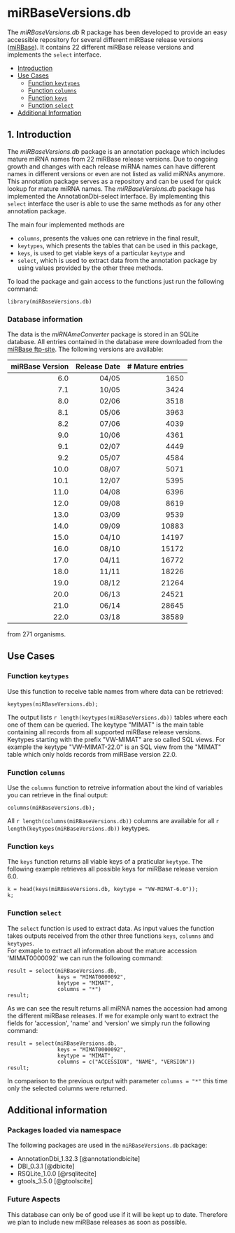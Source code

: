 
# miRBaseVersions.db

The _miRBaseVersions.db_ R package has been developed to provide an easy accessible repository for several different miRBase release versions ([miRBase](http://www.mirbase.org)).
It contains 22 different miRBase release versions and implements the `select` interface.

* [Introduction](#introduction)
* [Use Cases](#useCases)
   - [Function `keytypes`](#keytypes)
   - [Function `columns`](#cols)
   - [Function `keys`](#keys)
   - [Function `select`](#sel)
* [Additional Information](#info)

## <a name="#introduction"></a>1. Introduction

The _miRBaseVersions.db_ package is an annotation package which includes 
mature miRNA names from 22 miRBase release versions. Due to ongoing growth and 
changes with each release miRNA names can have different names in different 
versions or even are not listed as valid miRNAs anymore. This annotation package
serves as a repository and can be used for quick lookup for mature miRNA names. 
The _miRBaseVersions.db_ package has implemented the AnnotationDbi-select 
interface. By implementing this `select` interface the user is able to use 
the same methods as for any other annotation package.

The main four implemented methods are 

- `columns`, presents the values one can retrieve in the final result,
- `keytypes`, which presents the tables that can be used in this package,
- `keys`, is used to get viable keys of a particular `keytype` and
- `select`, which is used to extract data from the annotation package by using 
values provided by the other three methods.

To load the package and gain access to the functions just run the 
following command:

```{r highlight = TRUE}
library(miRBaseVersions.db)
```

### Database information

The data is the 
_miRNAmeConverter_ package is stored in an SQLite database. All entries 
contained in the database were downloaded from the 
[miRBase ftp-site](ftp://mirbase.org/pub/mirbase/). The following versions 
are available:


|miRBase Version |Release Date	  | # Mature entries|
|---------------:|---------------:|----------------:|
|	6.0	         |	04/05         |	1650	        |
|	7.1	         |	10/05         |	3424	        |
|	8.0	         |	02/06         |	3518	        |
|	8.1	         |	05/06         |	3963	        |
|	8.2	         |	07/06         |	4039	        |
|	9.0	         |	10/06         |	4361	        |
|	9.1	         |	02/07         |	4449	        |
|	9.2	         |	05/07         |	4584	        |
|	10.0         |	08/07         |	5071	        |
|	10.1         |	12/07         |	5395	        |
|	11.0         |	04/08         |	6396	        |
|	12.0         |	09/08         |	8619	        |
|	13.0         |	03/09         |	9539	        |
|	14.0         |	09/09         |	10883	        |
|	15.0         |	04/10         |	14197	        |
|	16.0         |	08/10         |	15172	        |
|	17.0         |	04/11         |	16772	        |
|	18.0         |	11/11         |	18226	        |
|	19.0         |	08/12         |	21264	        |
|	20.0         |	06/13         |	24521	        |
|	21.0         |	06/14         |	28645	        |
|	22.0         |	03/18         |	38589	        |


from 271 organisms.

## <a name="#useCases"></a>Use Cases

### <a name="#keytypes"></a>Function `keytypes`

Use this function to receive table names from where data can be retrieved:
```{r highlight=TRUE}
keytypes(miRBaseVersions.db);
```
The output lists `r length(keytypes(miRBaseVersions.db))` tables where each one
of them can be queried. The keytype "MIMAT" is the main table containing all
records from all supported miRBase release versions. Keytypes starting with 
the prefix "VW-MIMAT" are so called SQL views. For example the keytype
"VW-MIMAT-22.0" is an SQL view from the "MIMAT" table which only holds records
from miRBase version 22.0.

### <a name="#cols"></a>Function `columns`

Use the `columns` function to retreive information about the kind of variables
you can retrieve in the final output:
```{r highlight=TRUE}
columns(miRBaseVersions.db);
```
All `r length(columns(miRBaseVersions.db))` columns are available for all 
`r length(keytypes(miRBaseVersions.db))` keytypes.

### <a name="#keys"></a>Function `keys`

The `keys` function returns all viable keys of a praticular `keytype`. The 
following example retrieves all possible keys for miRBase release version 6.0.
```{r highlight=TRUE}
k = head(keys(miRBaseVersions.db, keytype = "VW-MIMAT-6.0"));
k;
```

### <a name="#sel"></a>Function `select`

The `select` function is used to extract data. As input values the function
takes outputs received from the other three functions `keys`, 
`columns` and `keytypes`.  
For exmaple to extract all information about the mature 
accession 'MIMAT0000092' we can run the following command:
```{r highlight=TRUE}
result = select(miRBaseVersions.db, 
                keys = "MIMAT0000092", 
                keytype = "MIMAT", 
                columns = "*")
result;
```
As we can see the result returns all miRNA names the accession had among the
different miRBase releases.
If we for example only want to extract the fields for 'accession', 'name' and 
'version' we simply run the following command:
```{r highlight=TRUE}
result = select(miRBaseVersions.db, 
                keys = "MIMAT0000092", 
                keytype = "MIMAT", 
                columns = c("ACCESSION", "NAME", "VERSION"))
result;
```
In comparison to the previous output with parameter `columns = "*"` this time
only the selected columns were returned.

## <a name="#info"></a>Additional information

### Packages loaded via namespace
The following packages are used in the `miRBaseVersions.db` package: 

* AnnotationDbi_1.32.3 [@annotationdbicite]
* DBI_0.3.1 [@dbicite]
* RSQLite_1.0.0 [@rsqlitecite]
* gtools_3.5.0 [@gtoolscite]

### Future Aspects
This database can only be of good use if it will be kept up to date.
Therefore we plan to include new miRBase releases as soon as possible.
